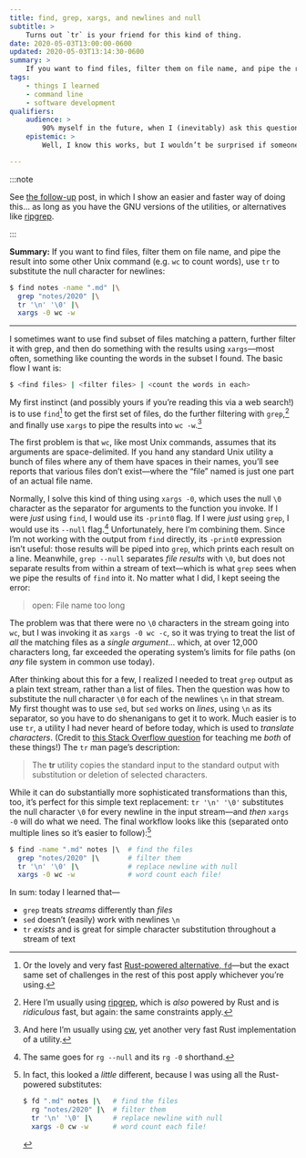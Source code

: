 ```yaml
---
title: find, grep, xargs, and newlines and null
subtitle: >
    Turns out `tr` is your friend for this kind of thing.
date: 2020-05-03T13:00:00-0600
updated: 2020-05-03T13:14:30-0600
summary: >
    If you want to find files, filter them on file name, and pipe the result into some other Unix command, use tr to substitute the null character for newlines.
tags:
    - things I learned
    - command line
    - software development
qualifiers:
    audience: >
        90% myself in the future, when I (inevitably) ask this question again—but also anyone else who hits this particular question about command-line invocations.
    epistemic: >
        Well, I know this works, but I wouldn’t be surprised if someone told me an even better way to implement it. If that’s you, email me?

---
```


:::note

See [the follow-up](/journal/follow-up-on-command-line-finding-and-filtering/) post, in which I show an easier and faster way of doing this… as long as you have the GNU versions of the utilities, or alternatives like [ripgrep].

:::

[ripgrep]: https://github.com/BurntSushi/ripgrep

<b>Summary:</b> If you want to find files, filter them on file name, and pipe the result into some other Unix command (e.g. `wc` to count words), use `tr` to substitute the null character for newlines:

```sh
$ find notes -name ".md" |\
  grep "notes/2020" |\
  tr '\n' '\0' |\
  xargs -0 wc -w
```

---

I sometimes want to use find subset of files matching a pattern, further filter it with grep, and then do something with the results using `xargs`—most often, something like counting the words in the subset I found. The basic flow I want is:

```sh
$ <find files> | <filter files> | <count the words in each>
```

My first instinct (and possibly yours if you’re reading this via a web search!) is to use `find`[^fd] to get the first set of files, do the further filtering with `grep`,[^rg] and finally use `xargs` to pipe the results into `wc -w`.[^cw]

The first problem is that `wc`, like most Unix commands, assumes that its arguments are space-delimited. If you hand any standard Unix utility a bunch of files where any of them have spaces in their names, you’ll see reports that various files don’t exist—where the “file” named is just one part of an actual file name.

Normally, I solve this kind of thing using `xargs -0`, which uses the null `\0` character as the separator for arguments to the function you invoke. If I were *just* using `find`, I would use its `-print0` flag. If I were *just* using `grep`, I would use its `--null` flag.[^rg-1] Unfortunately, here I’m combining them. Since I’m not working with the output from `find` directly, its `-print0` expression isn’t useful: those results will be piped into `grep`, which prints each result on a line. Meanwhile, `grep --null` separates *file results* with `\0`, but does not separate results from within a stream of text—which is what `grep` sees when we pipe the results of `find` into it. No matter what I did, I kept seeing the error:

> open: File name too long

The problem was that there were no `\0` characters in the stream going into `wc`, but I was invoking it as `xargs -0 wc -c`, so it was trying to treat the list of *all* the matching files as a *single argument*… which, at over 12,000 characters long, far exceeded the operating system’s limits for file paths (on *any* file system in common use today).

After thinking about this for a few, I realized I needed to treat `grep` output as a plain text stream, rather than a list of files. Then the question was how to substitute the null character `\0` for each of the newlines `\n` in that stream. My first thought was to use `sed`, but `sed` works on *lines*, using `\n` as its separator, so you have to do shenanigans to get it to work. Much easier is to use `tr`, a utility I had never heard of before today, which is used to <i>translate characters</i>. (Credit to [this Stack Overflow question](https://stackoverflow.com/questions/1251999/how-can-i-replace-a-newline-n-using-sed) for teaching me *both* of these things!) The `tr` man page’s description:

> The <b>tr</b> utility copies the standard input to the standard output with substitution or deletion of selected characters.

While it can do substantially more sophisticated transformations than this, too, it’s perfect for this simple text replacement: `tr '\n' '\0'` substitutes the null character `\0` for every newline in the input stream—and *then* `xargs -0` will do what we need. The final workflow looks like this (separated onto multiple lines so it’s easier to follow):[^my-way]

```sh
$ find -name ".md" notes |\  # find the files
  grep "notes/2020" |\       # filter them
  tr '\n' '\0' |\            # replace newline with null
  xargs -0 wc -w             # word count each file!
```

In sum: today I learned that—

- `grep` treats *streams* differently than *files*
- `sed` doesn’t (easily) work with newlines `\n`
- `tr` *exists* and is great for simple character substitution throughout a stream of text



[^fd]: Or the lovely and very fast [Rust-powered alternative, `fd`](https://github.com/sharkdp/fd)—but the exact same set of challenges in the rest of this post apply whichever you’re using.

[^rg]: Here I’m usually using [ripgrep], which is *also* powered by Rust and is *ridiculous* fast, but again: the same constraints apply.

[^cw]: And here I’m usually using [cw](https://github.com/Freaky/cw), yet another very fast Rust implementation of a utility.

[^rg-1]: The same goes for `rg --null` and its `rg -0` shorthand.

[^my-way]: In fact, this looked a *little* different, because I was using all the Rust-powered substitutes:

    ```sh
    $ fd ".md" notes |\   # find the files
      rg "notes/2020" |\  # filter them
      tr '\n' '\0' |\     # replace newline with null
      xargs -0 cw -w      # word count each file!
    ```
